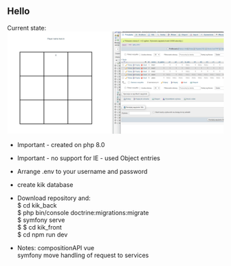 ## Hello

Current state:
![](gitphoto/202100305-1.PNG)

- Important - created on php 8.0
- Important - no support for IE - used Object entries

- Arrange .env to your username and password
- create kik database

- Download repository and:  
  $ cd kik_back  
  $ php bin/console doctrine:migrations:migrate  
  $ symfony serve  
  $
  $ cd kik_front  
  $ cd npm run dev

- Notes:
  compositionAPI vue  
  symfony move handling of request to services
